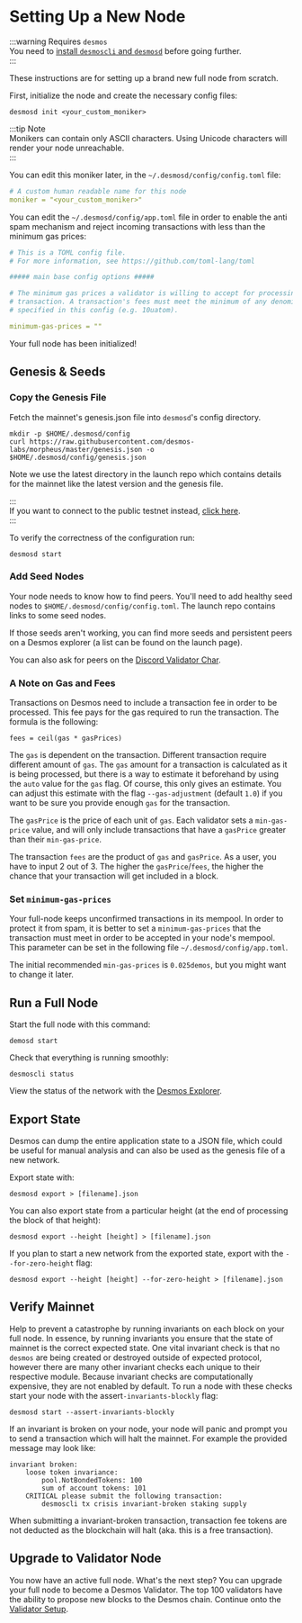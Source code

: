 # Setting Up a New Node
:::warning Requires `desmos`  
You need to [install `desmoscli` and `desmosd`](../install.md) before going further.  
:::

These instructions are for setting up a brand new full node from scratch.

First, initialize the node and create the necessary config files:

```shell
desmosd init <your_custom_moniker>
```
:::tip Note  
Monikers can contain only ASCII characters. Using Unicode characters will render your node unreachable.  
:::

You can edit this moniker later, in the `~/.desmosd/config/config.toml` file:

```yaml
# A custom human readable name for this node
moniker = "<your_custom_moniker>"
```

You can edit the `~/.desmosd/config/app.toml` file in order to enable the anti spam mechanism and reject incoming transactions with less than the minimum gas prices:

```yaml
# This is a TOML config file.
# For more information, see https://github.com/toml-lang/toml

##### main base config options #####

# The minimum gas prices a validator is willing to accept for processing a
# transaction. A transaction's fees must meet the minimum of any denomination
# specified in this config (e.g. 10uatom).

minimum-gas-prices = ""
```

Your full node has been initialized!

## Genesis & Seeds
### Copy the Genesis File
Fetch the mainnet's genesis.json file into `desmosd`'s config directory.

```shell
mkdir -p $HOME/.desmosd/config
curl https://raw.githubusercontent.com/desmos-labs/morpheus/master/genesis.json -o $HOME/.desmosd/config/genesis.json
```

Note we use the latest directory in the launch repo which contains details for the mainnet like the latest version and the genesis file.

:::    
If you want to connect to the public testnet instead, [click here](../testnets/join-public.md).  
:::

To verify the correctness of the configuration run:

```shell
desmosd start
```

### Add Seed Nodes
Your node needs to know how to find peers. You'll need to add healthy seed nodes to `$HOME/.desmosd/config/config.toml`. The launch repo contains links to some seed nodes.

If those seeds aren't working, you can find more seeds and persistent peers on a Desmos explorer (a list can be found on the launch page).

You can also ask for peers on the [Discord Validator Char](https://discord.gg/J6VsHDT).

### A Note on Gas and Fees
Transactions on Desmos need to include a transaction fee in order to be processed. This fee pays for the gas required to run the transaction. The formula is the following:

```
fees = ceil(gas * gasPrices)
```

The `gas` is dependent on the transaction. Different transaction require different amount of `gas`. The `gas` amount for a transaction is calculated as it is being processed, but there is a way to estimate it beforehand by using the `auto` value for the `gas` flag. Of course, this only gives an estimate. You can adjust this estimate with the flag `--gas-adjustment` (default `1.0`) if you want to be sure you provide enough `gas` for the transaction.

The `gasPrice` is the price of each unit of `gas`. Each validator sets a `min-gas-price` value, and will only include transactions that have a `gasPrice` greater than their `min-gas-price`.

The transaction `fees` are the product of `gas` and `gasPrice`. As a user, you have to input 2 out of 3. The higher the `gasPrice`/`fees`, the higher the chance that your transaction will get included in a block.

### Set `minimum-gas-prices`
Your full-node keeps unconfirmed transactions in its mempool. In order to protect it from spam, it is better to set a `minimum-gas-prices` that the transaction must meet in order to be accepted in your node's mempool. This parameter can be set in the following file `~/.desmosd/config/app.toml`.

The initial recommended `min-gas-prices` is `0.025demos`, but you might want to change it later.

## Run a Full Node
Start the full node with this command:

```shell
demosd start
```

Check that everything is running smoothly:

```shell
desmoscli status
```

View the status of the network with the [Desmos Explorer](https://morpheus.bigdipper.live).

## Export State
Desmos can dump the entire application state to a JSON file, which could be useful for manual analysis and can also be used as the genesis file of a new network.

Export state with:

```shell
desmosd export > [filename].json
```

You can also export state from a particular height (at the end of processing the block of that height):

```shell
desmosd export --height [height] > [filename].json
```

If you plan to start a new network from the exported state, export with the `--for-zero-height` flag:

```shell
desmosd export --height [height] --for-zero-height > [filename].json
```

## Verify Mainnet
Help to prevent a catastrophe by running invariants on each block on your full node. In essence, by running invariants you ensure that the state of mainnet is the correct expected state. One vital invariant check is that no `desmos` are being created or destroyed outside of expected protocol, however there are many other invariant checks each unique to their respective module. Because invariant checks are computationally expensive, they are not enabled by default. To run a node with these checks start your node with the assert`-invariants-blockly` flag:

```shell
desmosd start --assert-invariants-blockly
```

If an invariant is broken on your node, your node will panic and prompt you to send a transaction which will halt the mainnet. For example the provided message may look like:

```
invariant broken:
    loose token invariance:
        pool.NotBondedTokens: 100
        sum of account tokens: 101
    CRITICAL please submit the following transaction:
        desmoscli tx crisis invariant-broken staking supply
```

When submitting a invariant-broken transaction, transaction fee tokens are not deducted as the blockchain will halt (aka. this is a free transaction).

## Upgrade to Validator Node
You now have an active full node. What's the next step? You can upgrade your full node to become a Desmos Validator. The top 100 validators have the ability to propose new blocks to the Desmos chain. Continue onto the [Validator Setup](../validators/validator-setup.md).